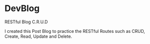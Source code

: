 # DevBlog
RESTful Blog C.R.U.D

I created this Post Blog to practice the RESTful Routes such as CRUD, Create, Read, Update and Delete.

